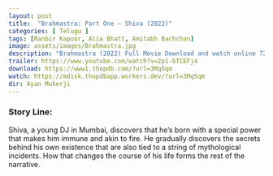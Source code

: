 ```yaml
---
layout: post
title:  "Brahmastra: Part One – Shiva (2022)"
categories: [ Telugu ]
tags: [Ranbir Kapoor, Alia Bhatt, Amitabh Bachchan]
image: assets/images/Brahmastra.jpg
description: "Brahmastra (2022) Full Movie Download and watch online 720p low file size 500 mb."
trailer: https://www.youtube.com/watch?v=2p1-bTCEFj4
download: https://www1.thopdb.com/?url=3Mq5qm
watch: https://mdisk.thopdbapp.workers.dev/?url=3Mq5qm
dir: Ayan Mukerji
---
```


### Story Line:
Shiva, a young DJ in Mumbai, discovers that he’s born with a special power that makes him immune and akin to fire. He gradually discovers the secrets behind his own existence that are also tied to a string of mythological incidents. How that changes the course of his life forms the rest of the narrative.